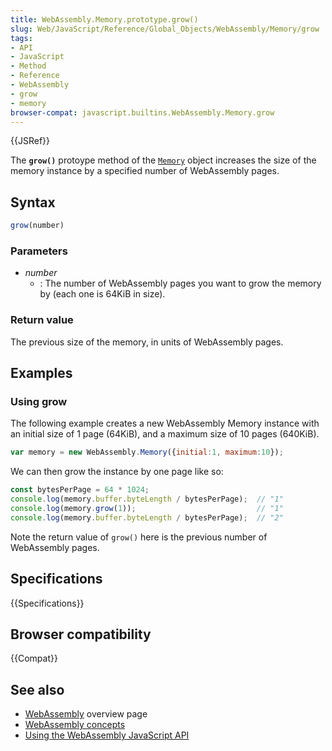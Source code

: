 ```yaml
---
title: WebAssembly.Memory.prototype.grow()
slug: Web/JavaScript/Reference/Global_Objects/WebAssembly/Memory/grow
tags:
- API
- JavaScript
- Method
- Reference
- WebAssembly
- grow
- memory
browser-compat: javascript.builtins.WebAssembly.Memory.grow
---
```

{{JSRef}}

The **`grow()`** protoype method of the
[`Memory`](/en-US/docs/Web/JavaScript/Reference/Global_Objects/WebAssembly/Memory)
object increases the size of the memory instance by a specified number of
WebAssembly pages.

## Syntax

```js
grow(number)
```

### Parameters

- _number_
  - : The number of WebAssembly pages you want to grow the memory by (each one
    is 64KiB in size).

### Return value

The previous size of the memory, in units of WebAssembly pages.

## Examples

### Using grow

The following example creates a new WebAssembly Memory instance with an initial
size of 1 page (64KiB), and a maximum size of 10 pages (640KiB).

```js
var memory = new WebAssembly.Memory({initial:1, maximum:10});
```

We can then grow the instance by one page like so:

```js
const bytesPerPage = 64 * 1024;
console.log(memory.buffer.byteLength / bytesPerPage);  // "1"
console.log(memory.grow(1));                           // "1"
console.log(memory.buffer.byteLength / bytesPerPage);  // "2"
```

Note the return value of `grow()` here is the previous number of WebAssembly
pages.

## Specifications

{{Specifications}}

## Browser compatibility

{{Compat}}

## See also

- [WebAssembly](/en-US/docs/WebAssembly) overview page
- [WebAssembly concepts](/en-US/docs/WebAssembly/Concepts)
- [Using the WebAssembly JavaScript API](/en-US/docs/WebAssembly/Using_the_JavaScript_API)
